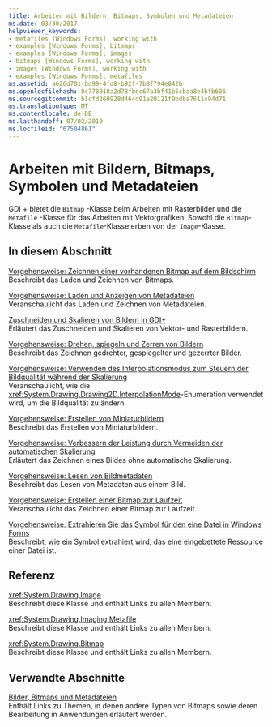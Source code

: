 ```yaml
---
title: Arbeiten mit Bildern, Bitmaps, Symbolen und Metadateien
ms.date: 03/30/2017
helpviewer_keywords:
- metafiles [Windows Forms], working with
- examples [Windows Forms], bitmaps
- examples [Windows Forms], images
- bitmaps [Windows Forms], working with
- images [Windows Forms], working with
- examples [Windows Forms], metafiles
ms.assetid: a626d701-bd99-4fd8-b92f-7b8f794e042b
ms.openlocfilehash: 8c778018a2d78fbec67a3bf41b5cbaa8e4bfb606
ms.sourcegitcommit: b1cfd260928d464d91e20121f9bdba7611c94d71
ms.translationtype: MT
ms.contentlocale: de-DE
ms.lasthandoff: 07/02/2019
ms.locfileid: "67504861"
---
```

# <a name="working-with-images-bitmaps-icons-and-metafiles"></a>Arbeiten mit Bildern, Bitmaps, Symbolen und Metadateien
GDI + bietet die `Bitmap` -Klasse beim Arbeiten mit Rasterbilder und die `Metafile` -Klasse für das Arbeiten mit Vektorgrafiken. Sowohl die `Bitmap`-Klasse als auch die `Metafile`-Klasse erben von der `Image`-Klasse.  
  
## <a name="in-this-section"></a>In diesem Abschnitt  
 [Vorgehensweise: Zeichnen einer vorhandenen Bitmap auf dem Bildschirm](how-to-draw-an-existing-bitmap-to-the-screen.md)  
 Beschreibt das Laden und Zeichnen von Bitmaps.  
  
 [Vorgehensweise: Laden und Anzeigen von Metadateien](how-to-load-and-display-metafiles.md)  
 Veranschaulicht das Laden und Zeichnen von Metadateien.  
  
 [Zuschneiden und Skalieren von Bildern in GDI+](cropping-and-scaling-images-in-gdi.md)  
 Erläutert das Zuschneiden und Skalieren von Vektor- und Rasterbildern.  
  
 [Vorgehensweise: Drehen, spiegeln und Zerren von Bildern](how-to-rotate-reflect-and-skew-images.md)  
 Beschreibt das Zeichnen gedrehter, gespiegelter und gezerrter Bilder.  
  
 [Vorgehensweise: Verwenden des Interpolationsmodus zum Steuern der Bildqualität während der Skalierung](how-to-use-interpolation-mode-to-control-image-quality-during-scaling.md)  
 Veranschaulicht, wie die <xref:System.Drawing.Drawing2D.InterpolationMode>-Enumeration verwendet wird, um die Bildqualität zu ändern.  
  
 [Vorgehensweise: Erstellen von Miniaturbildern](how-to-create-thumbnail-images.md)  
 Beschreibt das Erstellen von Miniaturbildern.  
  
 [Vorgehensweise: Verbessern der Leistung durch Vermeiden der automatischen Skalierung](how-to-improve-performance-by-avoiding-automatic-scaling.md)  
 Erläutert das Zeichnen eines Bildes ohne automatische Skalierung.  
  
 [Vorgehensweise: Lesen von Bildmetadaten](how-to-read-image-metadata.md)  
 Beschreibt das Lesen von Metadaten aus einem Bild.  
  
 [Vorgehensweise: Erstellen einer Bitmap zur Laufzeit](how-to-create-a-bitmap-at-run-time.md)  
 Veranschaulicht das Zeichnen einer Bitmap zur Laufzeit.  
  
 [Vorgehensweise: Extrahieren Sie das Symbol für den eine Datei in Windows Forms](how-to-extract-the-icon-associated-with-a-file-in-windows-forms.md)  
 Beschreibt, wie ein Symbol extrahiert wird, das eine eingebettete Ressource einer Datei ist.  
  
## <a name="reference"></a>Referenz  
 <xref:System.Drawing.Image>  
 Beschreibt diese Klasse und enthält Links zu allen Membern.  
  
 <xref:System.Drawing.Imaging.Metafile>  
 Beschreibt diese Klasse und enthält Links zu allen Membern.  
  
 <xref:System.Drawing.Bitmap>  
 Beschreibt diese Klasse und enthält Links zu allen Membern.  
  
## <a name="related-sections"></a>Verwandte Abschnitte  
 [Bilder, Bitmaps und Metadateien](images-bitmaps-and-metafiles.md)  
 Enthält Links zu Themen, in denen andere Typen von Bitmaps sowie deren Bearbeitung in Anwendungen erläutert werden.
